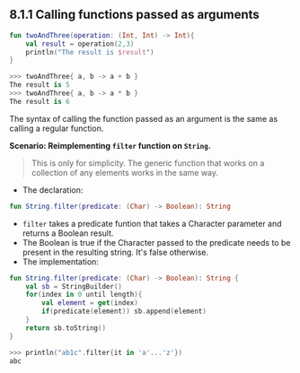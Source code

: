 ## 8.1.1 Calling functions passed as arguments

```kotlin
fun twoAndThree(operation: (Int, Int) -> Int){
    val result = operation(2,3)
    println("The result is $result")
}

>>> twoAndThree{ a, b -> a + b }
The result is 5
>>> twoAndThree{ a, b -> a * b }
The result is 6
```

The syntax of calling the function passed as an argument is the same as calling a regular function.

**Scenario: Reimplementing `filter` function on `String`.**

> This is only for simplicity. The generic function that works on a collection of any elements works in the same way.

- The declaration:

```kotlin
fun String.filter(predicate: (Char) -> Boolean): String
```

- `filter` takes a predicate funtion that takes a Character parameter and returns a Boolean result.
- The Boolean is true if the Character passed to the predicate needs to be present in the resulting string. It's false otherwise.
- The implementation:

```kotlin
fun String.filter(predicate: (Char) -> Boolean): String {
    val sb = StringBuilder()
    for(index in 0 until length){
        val element = get(index)
        if(predicate(element)) sb.append(element)
    }
    return sb.toString()
}

>>> println("ab1c".filter{it in 'a'...'z'})
abc
```
